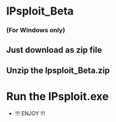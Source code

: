 # IPsploit_Beta

### (For Windows only)

## Just download as zip file
## Unzip the Ipsploit_Beta.zip
#
#
#
# Run the IPsploit.exe
 
* !!! ENJOY !!!
